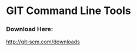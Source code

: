 GIT Command Line Tools 
======================



### Download Here:


http://git-scm.com/downloads
